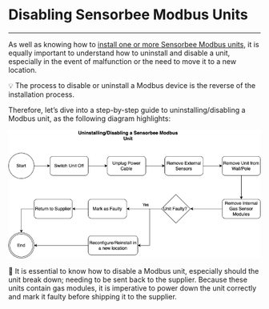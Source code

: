 # Disabling Sensorbee Modbus Units

***

As well as knowing how to [install one or more Sensorbee Modbus units](https://www.notion.so/e34c745c90474a9287dc337931950e40?pvs=21), it is equally important to understand how to uninstall and disable a unit, especially in the event of malfunction or the need to move it to a new location.

💡 The process to disable or uninstall a Modbus device is the reverse of the installation process.

Therefore, let’s dive into a step-by-step guide to uninstalling/disabling a Modbus unit, as the following diagram highlights:

![Untitled Diagram-Page-2.drawio.png](<../../../.gitbook/assets/Untitled_Diagram Page 2.drawio.png>)

📔 It is essential to know how to disable a Modbus unit, especially should the unit break down; needing to be sent back to the supplier. Because these units contain gas modules, it is imperative to power down the unit correctly and mark it faulty before shipping it to the supplier.
